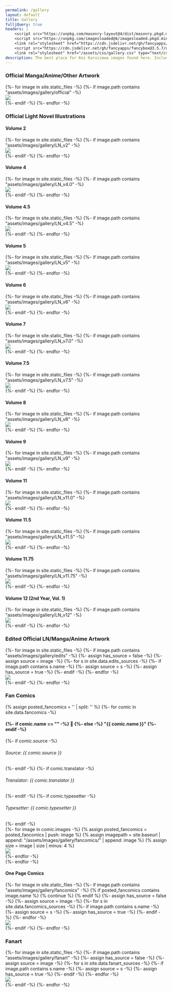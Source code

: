 ```yaml
---
permalink: /gallery
layout: default
title: Gallery
fulljQuery: true
headers: |
    <script src="https://unpkg.com/masonry-layout@4/dist/masonry.pkgd.min.js"></script>
    <script src="https://unpkg.com/imagesloaded@4/imagesloaded.pkgd.min.js"></script>
    <link rel="stylesheet" href="https://cdn.jsdelivr.net/gh/fancyapps/fancybox@3.5.7/dist/jquery.fancybox.min.css" />
    <script src="https://cdn.jsdelivr.net/gh/fancyapps/fancybox@3.5.7/dist/jquery.fancybox.min.js"></script>
    <link rel="stylesheet" href="/assets/css/gallery.css" type="text/css">
description: The best place for Kei Karuizawa images found here. Includes official, edited official and fan artworks. Along with translated comics when available. Gallery is updated frequently when possible.
---
```

<section class="msetup mcontent" id="gallery-d">
    <div id="content" class="container-fluid">
        <h3>Official Manga/Anime/Other Artwork</h3>
        <div class="images-container">
            <div class="grid row center-block" id="officialRow">
            {%- for image in site.static_files -%}
            {%- if image.path contains "assets/images/gallery/official" -%}
                <div class="col-sm-3 grid-item">
                    <a data-fancybox="gallery" data-caption="<a target='_blank' href='{{ site.baseurl }}{{ image.path }}'>Full Image</a>" href="{{ site.baseurl }}{{ image.path}}">
                        <img class="pic" src="{{ site.baseurl }}/assets/images/gallery/thumbnails/official/{{ image.basename | append: ".jpg" }}">
                    </a>
                </div>
            {%- endif -%}
            {%- endfor -%}
            </div>
        </div>
        <h3>Official Light Novel Illustrations</h3>
        <h4>Volume 2</h4>
        <div class="images-container">
            <div class="grid row center-block" id="officialRow">
            {%- for image in site.static_files -%}
            {%- if image.path contains "assets/images/gallery/LN_v2" -%}
                <div class="col-sm-3 grid-item">
                    <a data-fancybox="gallery" data-caption="<a target='_blank' href='{{ site.baseurl }}{{ image.path }}'>Full Image</a>" href="{{ site.baseurl }}{{ image.path}}">
                        <img class="pic" src="{{ site.baseurl }}/assets/images/gallery/thumbnails/LN_v2/{{ image.basename | append: ".jpg" }}">
                    </a>
                </div>
            {%- endif -%}
            {%- endfor -%}
            </div>
        </div>
        <h4>Volume 4</h4>
        <div class="images-container">
            <div class="grid row center-block" id="officialRow">
            {%- for image in site.static_files -%}
            {%- if image.path contains "assets/images/gallery/LN_v4.0" -%}
                <div class="col-sm-3 grid-item">
                    <a data-fancybox="gallery" data-caption="<a target='_blank' href='{{ site.baseurl }}{{ image.path }}'>Full Image</a>" href="{{ site.baseurl }}{{ image.path}}">
                        <img class="pic" src="{{ site.baseurl }}/assets/images/gallery/thumbnails/LN_v4.0/{{ image.basename | append: ".jpg" }}">
                    </a>
                </div>
            {%- endif -%}
            {%- endfor -%}
            </div>
        </div>
        <h4>Volume 4.5</h4>
        <div class="images-container">
            <div class="grid row center-block" id="officialRow">
            {%- for image in site.static_files -%}
            {%- if image.path contains "assets/images/gallery/LN_v4.5" -%}
                <div class="col-sm-3 grid-item">
                    <a data-fancybox="gallery" data-caption="<a target='_blank' href='{{ site.baseurl }}{{ image.path }}'>Full Image</a>" href="{{ site.baseurl }}{{ image.path}}">
                        <img class="pic" src="{{ site.baseurl }}/assets/images/gallery/thumbnails/LN_v4.5/{{ image.basename | append: ".jpg" }}">
                    </a>
                </div>
            {%- endif -%}
            {%- endfor -%}
            </div>
        </div>
        <h4>Volume 5</h4>
        <div class="images-container">
            <div class="grid row center-block" id="officialRow">
            {%- for image in site.static_files -%}
            {%- if image.path contains "assets/images/gallery/LN_v5" -%}
                <div class="col-sm-3 grid-item">
                    <a data-fancybox="gallery" data-caption="<a target='_blank' href='{{ site.baseurl }}{{ image.path }}'>Full Image</a>" href="{{ site.baseurl }}{{ image.path}}">
                        <img class="pic" src="{{ site.baseurl }}/assets/images/gallery/thumbnails/LN_v5/{{ image.basename | append: ".jpg" }}">
                    </a>
                </div>
            {%- endif -%}
            {%- endfor -%}
            </div>
        </div>
        <h4>Volume 6</h4>
        <div class="images-container">
            <div class="grid row center-block" id="officialRow">
            {%- for image in site.static_files -%}
            {%- if image.path contains "assets/images/gallery/LN_v6" -%}
                <div class="col-sm-3 grid-item">
                    <a data-fancybox="gallery" data-caption="<a target='_blank' href='{{ site.baseurl }}{{ image.path }}'>Full Image</a>" href="{{ site.baseurl }}{{ image.path}}">
                        <img class="pic" src="{{ site.baseurl }}/assets/images/gallery/thumbnails/LN_v6/{{ image.basename | append: ".jpg" }}">
                    </a>
                </div>
            {%- endif -%}
            {%- endfor -%}
            </div>
        </div>
        <h4>Volume 7</h4>
        <div class="images-container">
            <div class="grid row center-block" id="officialRow">
            {%- for image in site.static_files -%}
            {%- if image.path contains "assets/images/gallery/LN_v7.0" -%}
                <div class="col-sm-3 grid-item">
                    <a data-fancybox="gallery" data-caption="<a target='_blank' href='{{ site.baseurl }}{{ image.path }}'>Full Image</a>" href="{{ site.baseurl }}{{ image.path}}">
                        <img class="pic" src="{{ site.baseurl }}/assets/images/gallery/thumbnails/LN_v7.0/{{ image.basename | append: ".jpg" }}">
                    </a>
                </div>
            {%- endif -%}
            {%- endfor -%}
            </div>
        </div>
        <h4>Volume 7.5</h4>
        <div class="images-container">
            <div class="grid row center-block" id="officialRow">
            {%- for image in site.static_files -%}
            {%- if image.path contains "assets/images/gallery/LN_v7.5" -%}
                <div class="col-sm-3 grid-item">
                    <a data-fancybox="gallery" data-caption="<a target='_blank' href='{{ site.baseurl }}{{ image.path }}'>Full Image</a>" href="{{ site.baseurl }}{{ image.path}}">
                        <img class="pic" src="{{ site.baseurl }}/assets/images/gallery/thumbnails/LN_v7.5/{{ image.basename | append: ".jpg" }}">
                    </a>
                </div>
            {%- endif -%}
            {%- endfor -%}
            </div>
        </div>
        <h4>Volume 8</h4>
        <div class="images-container">
            <div class="grid row center-block" id="officialRow">
            {%- for image in site.static_files -%}
            {%- if image.path contains "assets/images/gallery/LN_v8" -%}
                <div class="col-sm-3 grid-item">
                    <a data-fancybox="gallery" data-caption="<a target='_blank' href='{{ site.baseurl }}{{ image.path }}'>Full Image</a>" href="{{ site.baseurl }}{{ image.path}}">
                        <img class="pic" src="{{ site.baseurl }}/assets/images/gallery/thumbnails/LN_v8/{{ image.basename | append: ".jpg" }}">
                    </a>
                </div>
            {%- endif -%}
            {%- endfor -%}
            </div>
        </div>
        <h4>Volume 9</h4>
        <div class="images-container">
            <div class="grid row center-block" id="officialRow">
            {%- for image in site.static_files -%}
            {%- if image.path contains "assets/images/gallery/LN_v9" -%}
                <div class="col-sm-3 grid-item">
                    <a data-fancybox="gallery" data-caption="<a target='_blank' href='{{ site.baseurl }}{{ image.path }}'>Full Image</a>" href="{{ site.baseurl }}{{ image.path}}">
                        <img class="pic" src="{{ site.baseurl }}/assets/images/gallery/thumbnails/LN_v9/{{ image.basename | append: ".jpg" }}">
                    </a>
                </div>
            {%- endif -%}
            {%- endfor -%}
            </div>
        </div>
        <h4>Volume 11</h4>
        <div class="images-container">
            <div class="grid row center-block" id="officialRow">
            {%- for image in site.static_files -%}
            {%- if image.path contains "assets/images/gallery/LN_v11.0" -%}
                <div class="col-sm-3 grid-item">
                    <a data-fancybox="gallery" data-caption="<a target='_blank' href='{{ site.baseurl }}{{ image.path }}'>Full Image</a>" href="{{ site.baseurl }}{{ image.path}}">
                        <img class="pic" src="{{ site.baseurl }}/assets/images/gallery/thumbnails/LN_v11.0/{{ image.basename | append: ".jpg" }}">
                    </a>
                </div>
            {%- endif -%}
            {%- endfor -%}
            </div>
        </div>
        <h4>Volume 11.5</h4>
        <div class="images-container">
            <div class="grid row center-block" id="officialRow">
            {%- for image in site.static_files -%}
            {%- if image.path contains "assets/images/gallery/LN_v11.5" -%}
                <div class="col-sm-3 grid-item">
                    <a data-fancybox="gallery" data-caption="<a target='_blank' href='{{ site.baseurl }}{{ image.path }}'>Full Image</a>" href="{{ site.baseurl }}{{ image.path}}">
                        <img class="pic" src="{{ site.baseurl }}/assets/images/gallery/thumbnails/LN_v11.5/{{ image.basename | append: ".jpg" }}">
                    </a>
                </div>
            {%- endif -%}
            {%- endfor -%}
            </div>
        </div>
        <h4>Volume 11.75</h4>
        <div class="images-container">
            <div class="grid row center-block" id="officialRow">
            {%- for image in site.static_files -%}
            {%- if image.path contains "assets/images/gallery/LN_v11.75" -%}
                <div class="col-sm-3 grid-item">
                    <a data-fancybox="gallery" data-caption="<a target='_blank' href='{{ site.baseurl }}{{ image.path }}'>Full Image</a>" href="{{ site.baseurl }}{{ image.path}}">
                        <img class="pic" src="{{ site.baseurl }}/assets/images/gallery/thumbnails/LN_v11.75/{{ image.basename | append: ".jpg" }}">
                    </a>
                </div>
            {%- endif -%}
            {%- endfor -%}
            </div>
        </div>
        <h4>Volume 12 (2nd Year, Vol. 1)</h4>
        <div class="images-container">
            <div class="grid row center-block" id="officialRow">
            {%- for image in site.static_files -%}
            {%- if image.path contains "assets/images/gallery/LN_v12" -%}
                <div class="col-sm-3 grid-item">
                    <a data-fancybox="gallery" data-caption="<a target='_blank' href='{{ site.baseurl }}{{ image.path }}'>Full Image</a>" href="{{ site.baseurl }}{{ image.path}}">
                        <img class="pic" src="{{ site.baseurl }}/assets/images/gallery/thumbnails/LN_v12/{{ image.basename | append: ".jpg" }}">
                    </a>
                </div>
            {%- endif -%}
            {%- endfor -%}
            </div>
        </div>
        <h3>Edited Official LN/Manga/Anime Artwork</h3>
        <div class="images-container">
            <div class="grid row center-block" id="editsRow">
            {%- for image in site.static_files -%}
            {%- if image.path contains "assets/images/gallery/edits" -%}
                {%- assign has_source = false -%}
                {%- assign source = image -%}
                {%- for s in site.data.edits_sources -%}
                    {%- if image.path contains s.name -%}
                        {%- assign source = s -%}
                        {%- assign has_source = true -%}
                    {%- endif -%}
                {%- endfor -%}
                <div class="col-sm-3 grid-item">
                    <a data-fancybox="gallery" data-caption="<a target='_blank' href='{{ site.baseurl }}{{ image.path }}'>Full Image</a>
                    {%- if has_source -%}
                        {%- if source.artist -%}
                            </br> {{ source.artist }}
                        {% elsif source.sources %}
                            - Sources: {%- for src in source.sources -%}<a target='_blank' href='{{ source.link }}'>{{ forloop.index }}</a>{%- endfor -%}
                        {% elsif source.link %}
                            - <a target='_blank' href='{{ source.link }}'>Source</a>
                        {%- endif -%}
                        {%- if source.edited -%}
                            </br> Edited by: {{ source.edited }}
                        {%- endif -%}
                    {%- endif -%}" href="{{ site.baseurl }}{{ image.path }}">
                        <img class="pic" src="{{ site.baseurl }}/assets/images/gallery/thumbnails/edits/{% if image.extname == ".png" %}{{ image.basename | append: ".jpg" }}{% else %}{{ image.name }}{% endif %}">
                    </a>
                </div>
            {%- endif -%}
            {%- endfor -%}
            </div>
        </div>
        <h3>Fan Comics</h3>
        {% assign posted_fancomics = '' | split: '' %}
        {%- for comic in site.data.fancomics -%}
        <h4>{%- if comic.name == "" -%} 🍆 {%- else -%} "{{ comic.name }}" {%- endif -%}</h4>
        {%- if comic.source -%}<h6>Source: {{ comic.source }}</h6>{%- endif -%}
        {%- if comic.translator -%}<h6>Translator: {{ comic.translator }}</h6>{%- endif -%}
        {%- if comic.typesetter -%}<h6>Typesetter: {{ comic.typesetter }}</h6>{%- endif -%}
        <div class="images-container">
            <div class="grid row center-block">
            {%- for image in comic.images -%}
                {% assign posted_fancomics = posted_fancomics | push: image %}
                {% assign imagepath = site.baseurl | append: "/assets/images/gallery/fancomics/" | append: image %}
                {% assign size = image | size | minus: 4 %}
                <div class="col-sm-3 grid-item">
                    <a data-fancybox="gallery" data-caption="<a target='_blank' href='{{ imagepath }}'>Full Image</a>{% if comic.source %} - <a target='_blank' href='{{ comic.source }}'>Source</a>{% endif %}" href="{{ imagepath }}">
                        <img class="pic" src="{{ site.baseurl }}/assets/images/gallery/thumbnails/fancomics/{{ image | slice: 0, size | append: ".jpg" }}">
                    </a>
                </div>
            {%- endfor -%}
            </div>
        </div>
        {%- endfor -%}
        <h4>One Page Comics</h4>
        <div class="images-container">
            <div class="grid row center-block" id="comicsRow">
            {%- for image in site.static_files -%}
            {%- if image.path contains "assets/images/gallery/fancomics" -%}
                {% if posted_fancomics contains image.name %}
                    {% continue %}
                {% endif %}
                {%- assign has_source = false -%}
                {%- assign source = image -%}
                {%- for s in site.data.fancomics_sources -%}
                    {%- if image.path contains s.name -%}
                        {%- assign source = s -%}
                        {%- assign has_source = true -%}
                    {%- endif -%}
                {%- endfor -%}
                <div class="col-sm-3 grid-item">
                    <a data-fancybox="gallery" data-caption="<a target='_blank' href='{{ site.baseurl }}{{ image.path }}'>Full Image</a>
                    {% if has_source %} 
                        {% if source.link %}
                             - <a target='_blank' href='{{ source.link }}'>Source</a>
                        {% endif %}
                        {% if source.edited %}
                            </br> Edited by: {{ source.edited }} 
                        {% endif %}
                    {% endif %}" href="{{ site.baseurl }}{{ image.path }}">
                        <img class="pic" src="{{ site.baseurl }}/assets/images/gallery/thumbnails/fancomics/{{ image.basename | append: ".jpg" }}">
                    </a>
                </div>
            {%- endif -%}
            {%- endfor -%}
            </div>
        </div>
        <h3>Fanart</h3>
        <div class="images-container">
            <div class="grid row center-block" id="fanartRow">
            {%- for image in site.static_files -%}
            {%- if image.path contains "assets/images/gallery/fanart" -%}
                {%- assign has_source = false -%}
                {%- assign source = image -%}
                {%- for s in site.data.fanart_sources -%}
                    {%- if image.path contains s.name -%}
                        {%- assign source = s -%}
                        {%- assign has_source = true -%}
                    {%- endif -%}
                {%- endfor -%}
                <div class="col-sm-3 grid-item">
                    <a data-fancybox="gallery" data-caption="<a target='_blank' href='{{ site.baseurl }}{{ image.path }}'>Full Image</a>
                    {%- if has_source -%}
                        {%- if source.artist -%}
                            </br> {{ source.artist }}
                        {% elsif source.sources %}
                            - Sources: {% for src in source.sources %} <a target='_blank' href='{{ src }}'>{{ forloop.index }}</a>{% endfor %}
                        {% elsif source.link %}
                            - <a target='_blank' href='{{ source.link }}'>Source</a>
                        {%- endif -%}
                        {%- if source.edited -%}
                            </br> Edited by: {{ source.edited }}
                        {%- endif -%}
                    {%- endif -%}" href="{{ site.baseurl }}{{ image.path }}">
                        <img class="pic" src="{{ site.baseurl }}/assets/images/gallery/thumbnails/fanart/{% if image.extname == ".png" %}{{ image.basename | append: ".jpg" }}{% else %}{{ image.name }}{% endif %}">
                    </a>
                </div>
            {%- endif -%}
            {%- endfor -%}
            </div>
        </div>
    </div>
</section>
<script>
$('.images-container').each( function(i, elem) {
    var $elem = $(elem);
    $elem.imagesLoaded( function() {
        $elem.masonry({
            itemSelector: '.grid-item'
        });
        $elem.fadeTo(200, 1);
        $('.grid-item .pic', $elem).each(function(n, img) {
            if (!img.complete) {
                $(img).on('load', function() {
                    $(img).fadeTo(300,1);
                });
            } else {
                $(img).fadeTo(300,1);
            }
        });

    });
});
</script>